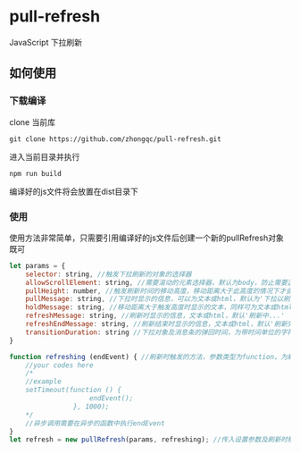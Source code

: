 # pull-refresh
JavaScript 下拉刷新

## 如何使用
### 下载编译
clone 当前库
```
git clone https://github.com/zhongqc/pull-refresh.git
```
进入当前目录并执行
```
npm run build
```
编译好的js文件将会放置在dist目录下
### 使用
使用方法非常简单，只需要引用编译好的js文件后创建一个新的pullRefresh对象既可
```javascript
let params = {
    selector: string, //触发下拉刷新的对象的选择器
    allowScrollElement: string, //需要滚动的元素选择器，默认为body，防止需要正常滚动的元素无法正常向下拖动
    pullHeight: number, //触发刷新时间的移动高度，移动距离大于此高度的情况下才会刷新，下拉显示条的最大高度，刷新时会回弹到此高度，默认为44
    pullMessage: string, //下拉时显示的信息，可以为文本或html，默认为'下拉以刷新数据...'
    holdMessage: string, //移动距离大于触发高度时显示的文本，同样可为文本或html，默认'松开刷新'
    refreshMessage: string, //刷新时显示的信息，文本或html，默认'刷新中...'
    refreshEndMessage: string, //刷新结束时显示的信息，文本或html，默认'刷新完成'
    transitionDuration: string //下拉对象及消息条的弹回时间，为带时间单位的字符串，默认'200ms'
}

function refreshing (endEvent) { //刷新时触发的方法，参数类型为function，为刷新结束的回调函数，需要在刷新结束时触发该函数
    //your codes here
    /*
    //example
    setTimeout(function () {
    				endEvent();
    			}, 1000);
    */
    //异步调用需要在异步的函数中执行endEvent
}
let refresh = new pullRefresh(params, refreshing); //传入设置参数及刷新时触发的方法
```